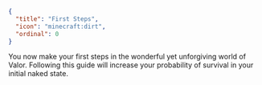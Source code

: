 ```json
{
  "title": "First Steps",
  "icon": "minecraft:dirt",
  "ordinal": 0
}
```

You now make your first steps in the wonderful yet unforgiving world of Valor. Following this guide will increase your probability of survival in your initial naked state.
